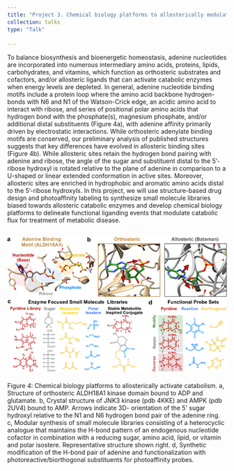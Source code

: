 ```yaml
---
title: "Project 3. Chemical biology platforms to allosterically modulate catabolism. "
collection: talks
type: "Talk"

---
```

To balance biosynthesis and bioenergetic homeostasis, adenine nucleotides are incorporated into numerous intermediary amino acids, proteins, lipids, carbohydrates, and vitamins, which function as orthosteric substrates and cofactors, and/or allosteric ligands that can activate catabolic enzymes when energy levels are depleted. In general, adenine nucleotide binding motifs include a protein loop where the amino acid backbone hydrogen-bonds with N6 and N1 of the Watson-Crick edge, an acidic amino acid to interact with ribose, and series of positional polar amino acids that hydrogen bond with the phosphate(s), magnesium phosphate, and/or additional distal substituents (Figure 4a), with adenine affinity primarily driven by electrostatic interactions. While orthosteric adenylate binding motifs are conserved, our preliminary analysis of published structures suggests that key differences have evolved in allosteric binding sites (Figure 4b). While allosteric sites retain the hydrogen bond pairing with adenine and ribose, the angle of the sugar and substituent distal to the 5’-ribose hydroxyl is rotated relative to the plane of adenine in comparison to a U-shaped or linear extended conformation in active sites. Moreover, allosteric sites are enriched in hydrophobic and aromatic amino acids distal to the 5’-ribose hydroxyls. In this project, we will use structure-based drug design and photoaffinity labeling to synthesize small molecule libraries biased towards allosteric catabolic enzymes and develop chemical biology platforms to delineate functional liganding events that modulate catabolic flux for treatment of metabolic disease. 

![Alt text](/images/Figure_4D.png)
------
Figure 4: Chemical biology platforms to allosterically activate catabolism. a, Structure of orthosteric ALDH18A1 kinase domain bound to ADP and glutamate. b, Crystal structure of JNK3 kinase (pdb 4KKE) and AMPK (pdb 2UV4) bound to AMP. Arrows indicate 3D- orientation of the 5’ sugar hydroxyl relative to the N1 and N6 hydrogen bond pair of the adenine ring. c, Modular synthesis of small molecule libraries consisting of a heterocyclic analogue that maintains the H-bond pattern of an endogenous nucleotide cofactor in combination with a reducing sugar, amino acid, lipid, or vitamin and polar isostere. Representative structure shown right. d, Synthetic modification of the H-bond pair of adenine and functionalization with photoreactive/biorthogonal substituents for photoaffinity probes. 